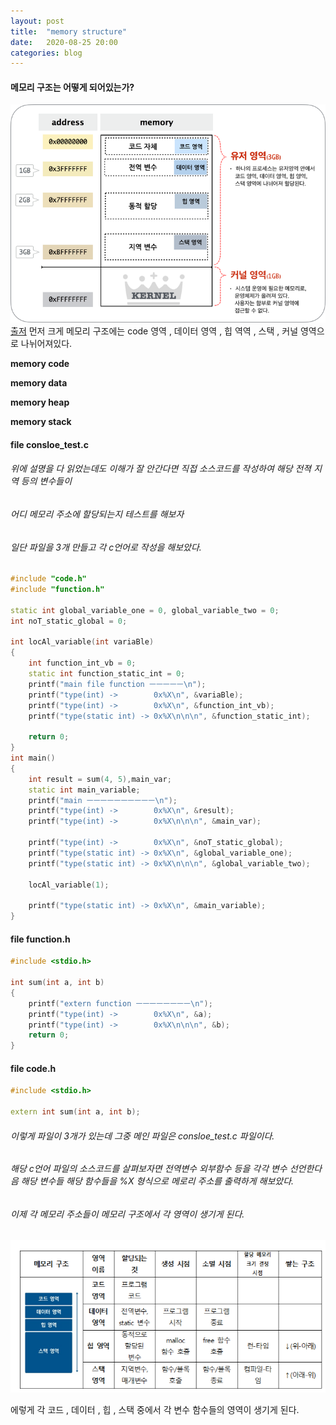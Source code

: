 ```yaml
---
layout: post
title:  "memory structure"
date:   2020-08-25 20:00
categories: blog
---
```


#### 메모리 구조는 어떻게 되어있는가?

![memory](/blog_img/gdb-memory.png)
[출저](https://bpsecblog.wordpress.com/2016/03/08/gdb_memory_1/)
먼저 크게 메모리 구조에는 code 영역 , 데이터 영역 , 힙 역역 , 스택 , 커널 영역으로 나뉘어져있다.

__memory code__

__memory data__

__memory heap__

__memory stack__

#### file consloe_test.c


###### 위에 설명을 다 읽었는데도 이해가 잘 안간다면 직접 소스코드를 작성하여 해당 전젹 지역 등의 변수들이

###### 어디 메모리 주소에 할당되는지 테스트를 해보자

###### 일단 파일을 3개 만들고 각 c언어로 작성을 해보았다.

```cpp
#include "code.h"
#include "function.h"

static int global_variable_one = 0, global_variable_two = 0;
int noT_static_global = 0;

int locAl_variable(int variaBle) 
{
	int function_int_vb = 0;
	static int function_static_int = 0;
	printf("main file function ㅡㅡㅡㅡㅡ\n");
	printf("type(int) ->		0x%X\n", &variaBle);
	printf("type(int) ->		0x%X\n", &function_int_vb);
	printf("type(static int) ->	0x%X\n\n\n", &function_static_int);

	return 0;
}
int main()
{
	int result = sum(4, 5),main_var;
	static int main_variable;
	printf("main ㅡㅡㅡㅡㅡㅡㅡㅡㅡㅡ\n");
	printf("type(int) ->		0x%X\n", &result);
	printf("type(int) ->		0x%X\n\n\n", &main_var);
	
	printf("type(int) ->		0x%X\n", &noT_static_global);
	printf("type(static int) ->	0x%X\n", &global_variable_one);
	printf("type(static int) ->	0x%X\n\n\n", &global_variable_two);

	locAl_variable(1);

	printf("type(static int) ->	0x%X\n", &main_variable);
}
```

#### file function.h

```cpp
#include <stdio.h>

int sum(int a, int b)
{
	printf("extern function ㅡㅡㅡㅡㅡㅡㅡㅡ\n");
	printf("type(int) ->		0x%X\n", &a);
	printf("type(int) ->		0x%X\n\n\n", &b);
	return 0;
}
```

#### file code.h

```cpp
#include <stdio.h>

extern int sum(int a, int b);

```

###### 이렇게 파일이 3개가 있는데 그중 메인 파일은 consloe_test.c 파일이다.

###### 해당 c언어 파일의 소스코드를 살펴보자면 전역변수 외부함수 등을 각각 변수 선언한다음 해당 변수들 해당 함수들을 %X 형식으로 메로리 주소를 출력하게 해보았다.

###### 이제 각 메모리 주소들이 메모리 구조에서 각 영역이 생기게 된다.

![memory_structure](/blog_img/c_test_variable.png)

에렇게 각 코드 , 데이터 , 힙 , 스택 중에서 각 변수 함수들의 영역이 생기게 된다.

